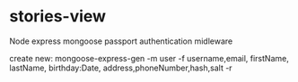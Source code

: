 # stories-view

Node 
express
mongoose
passport
authentication
midleware

create new: 
    mongoose-express-gen -m user -f username,email, firstName, lastName, birthday:Date, address,phoneNumber,hash,salt -r 